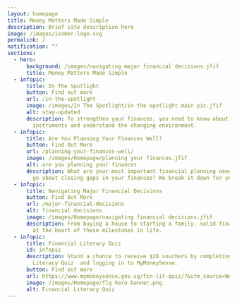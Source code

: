 ```yaml
---
layout: homepage
title: Money Matters Made Simple
description: Brief site description here
image: /images/isomer-logo.svg
permalink: /
notification: ""
sections:
  - hero:
      background: /images/navigating major financial decisions.jfif
      title: Money Matters Made Simple
  - infopic:
      title: In The Spotlight
      button: Find out more
      url: /in-the-spotlight
      image: /images/In The Spotlight/in the spotlight main pic.jfif
      alt: stay-updated
      description: To strengthen your finances, you need to know about new financial
        instruments and understand the changing environment.
  - infopic:
      title: Are You Planning Your Finances Well?
      button: Find Out More
      url: /planning-your-finances-well/
      image: /images/Homepage/planning your finances.jfif
      alt: are you planning your finances
      description: What are your most important financial planning needs? How do you
        go about closing gaps in your finances? We break it down for you.
  - infopic:
      title: Navigating Major Financial Decisions
      button: Find Out More
      url: /major-financial-decisions
      alt: financial decisions
      image: /images/Homepage/navigating financial decisions.jfif
      description: From buying a house to starting a family, solid financial plans are
        at the heart of these milestones in life.
  - infopic:
      title: Financial Literacy Quiz
      id: infopic
      description: Stand a chance to receive $20 vouchers by completing the Financial
        Literacy Quiz  and logging in to MyMoneySense.
      button: Find out more
      url: https://www.mymoneysense.gov.sg/fin-lit-quiz/?&utm_source=Website&utm_medium=moneysense&utm_campaign=2023Oct
      image: /images/Homepage/flq hero banner.png
      alt: Financial Literacy Quiz
---
```

